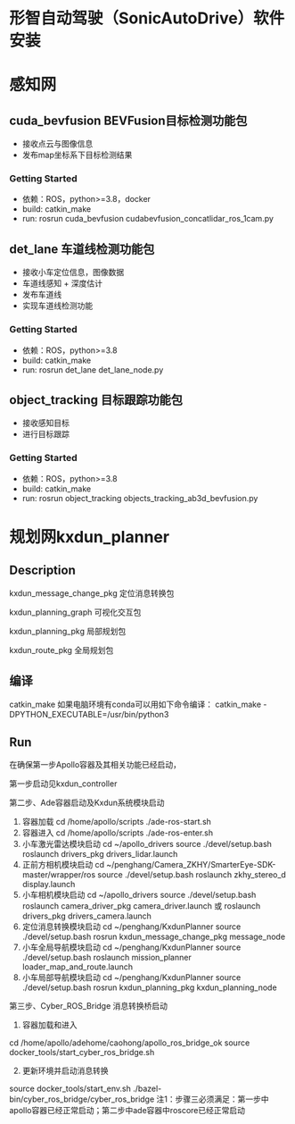 # 形智自动驾驶（SonicAutoDrive）软件安装

# 感知网

## cuda_bevfusion BEVFusion目标检测功能包

- 接收点云与图像信息
- 发布map坐标系下目标检测结果

### Getting Started

- 依赖：ROS，python>=3.8，docker
- build: catkin_make
- run: rosrun cuda_bevfusion cudabevfusion_concatlidar_ros_1cam.py

## det_lane 车道线检测功能包

- 接收小车定位信息，图像数据
- 车道线感知 + 深度估计
- 发布车道线
- 实现车道线检测功能

### Getting Started

- 依赖：ROS，python>=3.8
- build: catkin_make
- run: rosrun det_lane det_lane_node.py

## object_tracking 目标跟踪功能包

- 接收感知目标
- 进行目标跟踪

### Getting Started

- 依赖：ROS，python>=3.8
- build: catkin_make
- run: rosrun object_tracking objects_tracking_ab3d_bevfusion.py


# 规划网kxdun_planner

## Description

kxdun_message_change_pkg 定位消息转换包

kxdun_planning_graph 可视化交互包

kxdun_planning_pkg 局部规划包

kxdun_route_pkg 全局规划包

## 编译
catkin_make
如果电脑环境有conda可以用如下命令编译：
catkin_make -DPYTHON_EXECUTABLE=/usr/bin/python3

## Run

在确保第一步Apollo容器及其相关功能已经启动，

第一步启动见kxdun_controller

第二步、Ade容器启动及Kxdun系统模块启动

1. 容器加载
   cd /home/apollo/scripts
   ./ade-ros-start.sh
2. 容器进入
   cd /home/apollo/scripts
   ./ade-ros-enter.sh
3. 小车激光雷达模块启动
   cd ~/apollo_drivers
   source ./devel/setup.bash
   roslaunch drivers_pkg drivers_lidar.launch
4. 正前方相机模块启动
   cd ~/penghang/Camera_ZKHY/SmarterEye-SDK-master/wrapper/ros
   source ./devel/setup.bash
   roslaunch zkhy_stereo_d display.launch
5. 小车相机模块启动
   cd ~/apollo_drivers
   source ./devel/setup.bash
   roslaunch camera_driver_pkg camera_driver.launch
   或
   roslaunch drivers_pkg  drivers_camera.launch
6. 定位消息转换模块启动
   cd ~/penghang/KxdunPlanner
   source ./devel/setup.bash
   rosrun kxdun_message_change_pkg message_node
7. 小车全局导航模块启动
   cd ~/penghang/KxdunPlanner
   source ./devel/setup.bash
   roslaunch mission_planner loader_map_and_route.launch
8. 小车局部导航模块启动
   cd ~/penghang/KxdunPlanner
   source ./devel/setup.bash
   rosrun kxdun_planning_pkg kxdun_planning_node

第三步、Cyber_ROS_Bridge 消息转换桥启动

1. 容器加载和进入

cd /home/apollo/adehome/caohong/apollo_ros_bridge_ok
source docker_tools/start_cyber_ros_bridge.sh

2. 更新环境并启动消息转换

source docker_tools/start_env.sh 
./bazel-bin/cyber_ros_bridge/cyber_ros_bridge
注1：步骤三必须满足：第一步中apollo容器已经正常启动；第二步中ade容器中roscore已经正常启动
